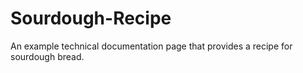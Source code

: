 # Sourdough-Recipe
An example technical documentation page that provides a recipe for sourdough bread.
